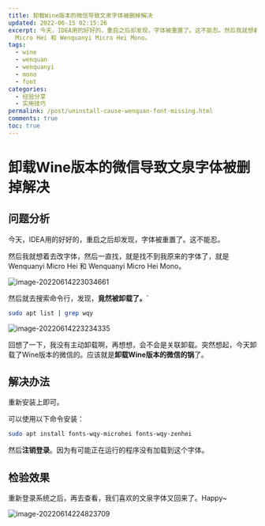 ```yaml
---
title: 卸载Wine版本的微信导致文泉字体被删掉解决
updated: 2022-06-15 02:15:26
excerpt: 今天，IDEA用的好好的，重启之后却发现，字体被重置了。这不能忍。然后我就想着去改字体，然后一直找，就是找不到我原来的字体了，就是Wenquanyi
  Micro Hei 和 Wenquanyi Micro Hei Mono。
tags:
  - wine
  - wenquan
  - wenquanyi
  - mono
  - font
categories:
  - 经验分享
  - 实用技巧
permalink: /post/uninstall-cause-wenquan-font-missing.html
comments: true
toc: true
---
```

# 卸载Wine版本的微信导致文泉字体被删掉解决

## 问题分析

今天，IDEA用的好好的，重启之后却发现，字体被重置了。这不能忍。

然后我就想着去改字体，然后一直找，就是找不到我原来的字体了，就是 Wenquanyi Micro Hei 和 Wenquanyi Micro Hei Mono。

![image-20220614223034661](https://img1.terwer.space/20220614223040.png)

然后就去搜索命令行，发现，**竟然被卸载了。**`

```bash
sudo apt list | grep wqy
```

![image-20220614223234335](https://img1.terwer.space/20220614223234.png)

回想了一下，我没有主动卸载啊，再想想，会不会是关联卸载。突然想起，今天卸载了Wine版本的微信的。应该就是**卸载Wine版本的微信的锅**了。

## 解决办法

重新安装上即可。

可以使用以下命令安装：

```bash
sudo apt install fonts-wqy-microhei fonts-wqy-zenhei
```

然后**注销登录**。因为有可能正在运行的程序没有加载到这个字体。

## 检验效果

重新登录系统之后，再去查看，我们喜欢的文泉字体又回来了。Happy~

![image-20220614224823709](https://img1.terwer.space/20220614224829.png)